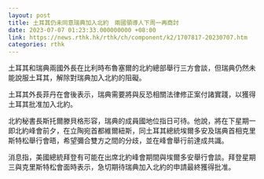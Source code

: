 ```yaml
---
layout: post
title: 土耳其仍未同意瑞典加入北約　兩國領導人下周一再商討
date: 2023-07-07 01:23:33.000000000 +08:00
link: https://news.rthk.hk/rthk/ch/component/k2/1707817-20230707.htm
categories: rthk
---
```


土耳其和瑞典兩國外長在比利時布魯塞爾的北約總部舉行三方會談，但瑞典仍然未能說服土耳其，解除對瑞典加入北約的阻礙。

土耳其外長菲丹在會後表示，瑞典需要將與反恐相關法律修正案付諸實踐，以獲得土耳其批准加入北約。

北約秘書長斯托爾滕貝格形容，瑞典的成員國地位指日可待。他說，將在下星期一即北約峰會前夕，在立陶宛首都維爾紐斯，同土耳其總統埃爾多安及瑞典首相克里斯特松舉行會晤，希望彌合雙方之間的分歧，並在峰會舉行前達成共識。

消息指，美國總統拜登有可能在出席北約峰會期間與埃爾多安舉行會談。拜登星期三與克里斯特松會面時表示，急切期待瑞典加入北約的申請最終獲得批准。
